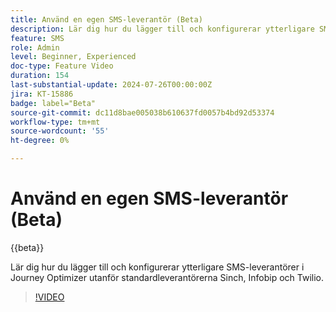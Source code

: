```yaml
---
title: Använd en egen SMS-leverantör (Beta)
description: Lär dig hur du lägger till och konfigurerar ytterligare SMS-leverantörer i Journey Optimizer utanför standardleverantörerna Sinch, Infobip och Twilio.
feature: SMS
role: Admin
level: Beginner, Experienced
doc-type: Feature Video
duration: 154
last-substantial-update: 2024-07-26T00:00:00Z
jira: KT-15886
badge: label="Beta"
source-git-commit: dc11d8bae005038b610637fd0057b4bd92d53374
workflow-type: tm+mt
source-wordcount: '55'
ht-degree: 0%

---
```



# Använd en egen SMS-leverantör (Beta)

{{beta}}

Lär dig hur du lägger till och konfigurerar ytterligare SMS-leverantörer i Journey Optimizer utanför standardleverantörerna Sinch, Infobip och Twilio.

>[!VIDEO](https://video.tv.adobe.com/v/3432088/?learn=on)
